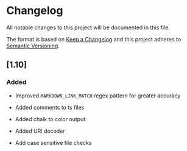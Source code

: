 # Changelog

All notable changes to this project will be documented in this file.

The format is based on [Keep a Changelog](http://keepachangelog.com/)
and this project adheres to [Semantic Versioning](http://semver.org/).

## [1.10]

### Added

* Improved `MARKDOWN_LINK_MATCH` regex pattern for greater accuracy

* Added comments to ts files

* Added chalk to color output

* Added URI decoder

* Add case sensitive file checks
